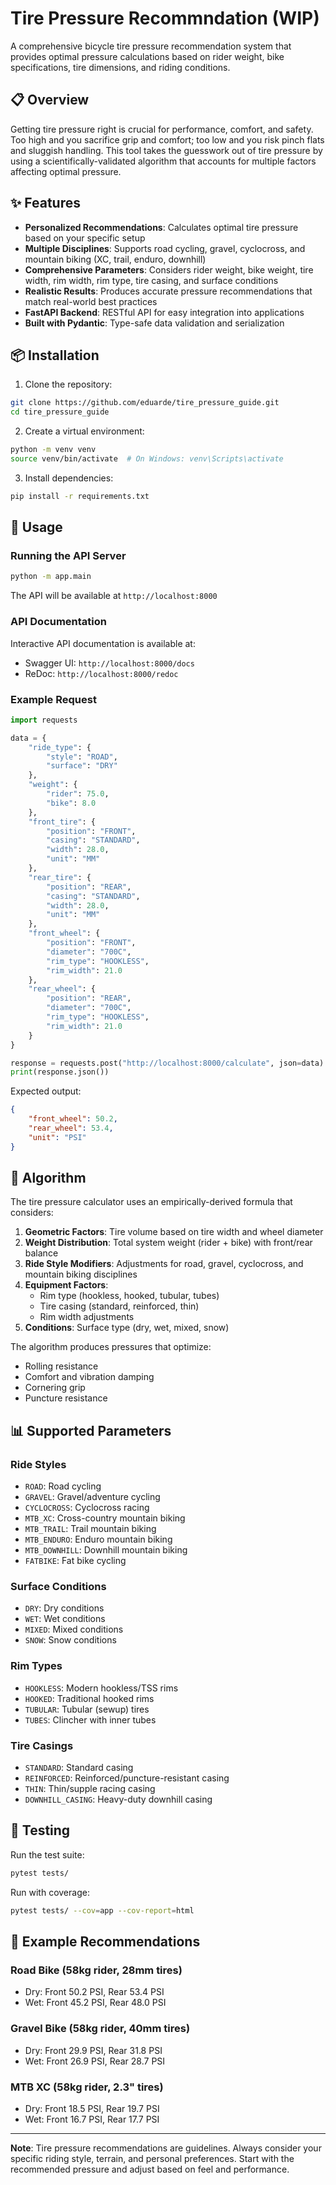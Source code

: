 #  Tire Pressure Recommndation (WIP)

A comprehensive bicycle tire pressure recommendation system that provides optimal pressure calculations based on rider weight, bike specifications, tire dimensions, and riding conditions.

## 📋 Overview

Getting tire pressure right is crucial for performance, comfort, and safety. Too high and you sacrifice grip and comfort; too low and you risk pinch flats and sluggish handling. This tool takes the guesswork out of tire pressure by using a scientifically-validated algorithm that accounts for multiple factors affecting optimal pressure.

## ✨ Features

- **Personalized Recommendations**: Calculates optimal tire pressure based on your specific setup
- **Multiple Disciplines**: Supports road cycling, gravel, cyclocross, and mountain biking (XC, trail, enduro, downhill)
- **Comprehensive Parameters**: Considers rider weight, bike weight, tire width, rim width, rim type, tire casing, and surface conditions
- **Realistic Results**: Produces accurate pressure recommendations that match real-world best practices
- **FastAPI Backend**: RESTful API for easy integration into applications
- **Built with Pydantic**: Type-safe data validation and serialization


## 📦 Installation

1. Clone the repository:
```bash
git clone https://github.com/eduarde/tire_pressure_guide.git
cd tire_pressure_guide
```

2. Create a virtual environment:
```bash
python -m venv venv
source venv/bin/activate  # On Windows: venv\Scripts\activate
```

3. Install dependencies:
```bash
pip install -r requirements.txt
```

## 🚀 Usage

### Running the API Server

```bash
python -m app.main
```

The API will be available at `http://localhost:8000`

### API Documentation

Interactive API documentation is available at:
- Swagger UI: `http://localhost:8000/docs`
- ReDoc: `http://localhost:8000/redoc`

### Example Request

```python
import requests

data = {
    "ride_type": {
        "style": "ROAD",
        "surface": "DRY"
    },
    "weight": {
        "rider": 75.0,
        "bike": 8.0
    },
    "front_tire": {
        "position": "FRONT",
        "casing": "STANDARD",
        "width": 28.0,
        "unit": "MM"
    },
    "rear_tire": {
        "position": "REAR",
        "casing": "STANDARD",
        "width": 28.0,
        "unit": "MM"
    },
    "front_wheel": {
        "position": "FRONT",
        "diameter": "700C",
        "rim_type": "HOOKLESS",
        "rim_width": 21.0
    },
    "rear_wheel": {
        "position": "REAR",
        "diameter": "700C",
        "rim_type": "HOOKLESS",
        "rim_width": 21.0
    }
}

response = requests.post("http://localhost:8000/calculate", json=data)
print(response.json())
```

Expected output:
```json
{
    "front_wheel": 50.2,
    "rear_wheel": 53.4,
    "unit": "PSI"
}
```

## 🧮 Algorithm

The tire pressure calculator uses an empirically-derived formula that considers:

1. **Geometric Factors**: Tire volume based on tire width and wheel diameter
2. **Weight Distribution**: Total system weight (rider + bike) with front/rear balance
3. **Ride Style Modifiers**: Adjustments for road, gravel, cyclocross, and mountain biking disciplines
4. **Equipment Factors**: 
   - Rim type (hookless, hooked, tubular, tubes)
   - Tire casing (standard, reinforced, thin)
   - Rim width adjustments
5. **Conditions**: Surface type (dry, wet, mixed, snow)

The algorithm produces pressures that optimize:
- Rolling resistance
- Comfort and vibration damping
- Cornering grip
- Puncture resistance

## 📊 Supported Parameters

### Ride Styles
- `ROAD`: Road cycling
- `GRAVEL`: Gravel/adventure cycling
- `CYCLOCROSS`: Cyclocross racing
- `MTB_XC`: Cross-country mountain biking
- `MTB_TRAIL`: Trail mountain biking
- `MTB_ENDURO`: Enduro mountain biking
- `MTB_DOWNHILL`: Downhill mountain biking
- `FATBIKE`: Fat bike cycling

### Surface Conditions
- `DRY`: Dry conditions
- `WET`: Wet conditions
- `MIXED`: Mixed conditions
- `SNOW`: Snow conditions

### Rim Types
- `HOOKLESS`: Modern hookless/TSS rims
- `HOOKED`: Traditional hooked rims
- `TUBULAR`: Tubular (sewup) tires
- `TUBES`: Clincher with inner tubes

### Tire Casings
- `STANDARD`: Standard casing
- `REINFORCED`: Reinforced/puncture-resistant casing
- `THIN`: Thin/supple racing casing
- `DOWNHILL_CASING`: Heavy-duty downhill casing

## 🧪 Testing

Run the test suite:

```bash
pytest tests/
```

Run with coverage:

```bash
pytest tests/ --cov=app --cov-report=html
```

## 🎯 Example Recommendations

### Road Bike (58kg rider, 28mm tires)
- Dry: Front 50.2 PSI, Rear 53.4 PSI
- Wet: Front 45.2 PSI, Rear 48.0 PSI

### Gravel Bike (58kg rider, 40mm tires)
- Dry: Front 29.9 PSI, Rear 31.8 PSI
- Wet: Front 26.9 PSI, Rear 28.7 PSI

### MTB XC (58kg rider, 2.3" tires)
- Dry: Front 18.5 PSI, Rear 19.7 PSI
- Wet: Front 16.7 PSI, Rear 17.7 PSI


---

**Note**: Tire pressure recommendations are guidelines. Always consider your specific riding style, terrain, and personal preferences. Start with the recommended pressure and adjust based on feel and performance.
